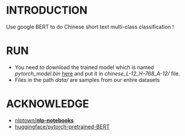 

# INTRODUCTION

Use google BERT to do Chinese short text multi-class classification !

# RUN

- You need to download the trained model which is named *pytorch_model.bin* [here](https://drive.google.com/file/d/1Qcy7G4OyfC7ZvNtzoVLee4BsMjJa2FQz/view?usp=sharing) and put it in *chinese_L-12_H-768_A-12/* file.
- Files in the path *data/* are samples from our entire datasets 

# ACKNOWLEDGE

- [nlptown/**nlp-notebooks**](https://github.com/nlptown/nlp-notebooks)
- [huggingface/pytorch-pretrained-BERT](https://github.com/huggingface/pytorch-pretrained-BERT)

